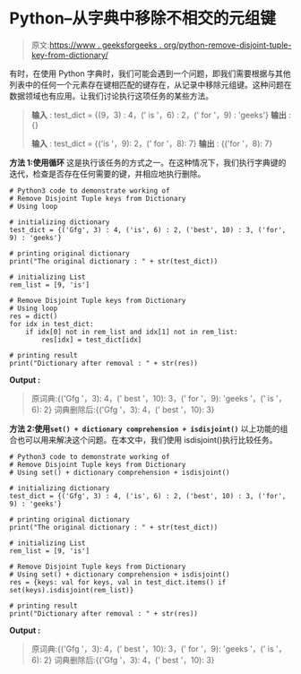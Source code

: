 # Python–从字典中移除不相交的元组键

> 原文:[https://www . geeksforgeeks . org/python-remove-disjoint-tuple-key-from-dictionary/](https://www.geeksforgeeks.org/python-remove-disjoint-tuple-keys-from-dictionary/)

有时，在使用 Python 字典时，我们可能会遇到一个问题，即我们需要根据与其他列表中的任何一个元素存在键相匹配的键存在，从记录中移除元组键。这种问题在数据领域也有应用。让我们讨论执行这项任务的某些方法。

> **输入** : test_dict = {(9，3) : 4，(' is '，6) : 2，(' for '，9) : 'geeks'}
> **输出** : {}
> 
> **输入** : test_dict = {('is '，9): 2，(' for '，8): 7}
> **输出** : {('for '，8): 7}

**方法 1:使用循环**
这是执行该任务的方式之一。在这种情况下，我们执行字典键的迭代，检查是否存在任何需要的键，并相应地执行删除。

```
# Python3 code to demonstrate working of 
# Remove Disjoint Tuple keys from Dictionary
# Using loop

# initializing dictionary
test_dict = {('Gfg', 3) : 4, ('is', 6) : 2, ('best', 10) : 3, ('for', 9) : 'geeks'}

# printing original dictionary
print("The original dictionary : " + str(test_dict))

# initializing List 
rem_list = [9, 'is']

# Remove Disjoint Tuple keys from Dictionary
# Using loop
res = dict()
for idx in test_dict:
    if idx[0] not in rem_list and idx[1] not in rem_list:
        res[idx] = test_dict[idx]

# printing result 
print("Dictionary after removal : " + str(res)) 
```

**Output :**

> 原词典:{('Gfg '，3): 4，(' best '，10): 3，(' for '，9): 'geeks '，(' is '，6): 2}
> 词典删除后:{('Gfg '，3): 4，(' best '，10): 3}

**方法 2:使用`set() + dictionary comprehension + isdisjoint()`**
以上功能的组合也可以用来解决这个问题。在本文中，我们使用 isdisjoint()执行比较任务。

```
# Python3 code to demonstrate working of 
# Remove Disjoint Tuple keys from Dictionary
# Using set() + dictionary comprehension + isdisjoint()

# initializing dictionary
test_dict = {('Gfg', 3) : 4, ('is', 6) : 2, ('best', 10) : 3, ('for', 9) : 'geeks'}

# printing original dictionary
print("The original dictionary : " + str(test_dict))

# initializing List 
rem_list = [9, 'is']

# Remove Disjoint Tuple keys from Dictionary
# Using set() + dictionary comprehension + isdisjoint()
res = {keys: val for keys, val in test_dict.items() if set(keys).isdisjoint(rem_list)}

# printing result 
print("Dictionary after removal : " + str(res)) 
```

**Output :**

> 原词典:{('Gfg '，3): 4，(' best '，10): 3，(' for '，9): 'geeks '，(' is '，6): 2}
> 词典删除后:{('Gfg '，3): 4，(' best '，10): 3}